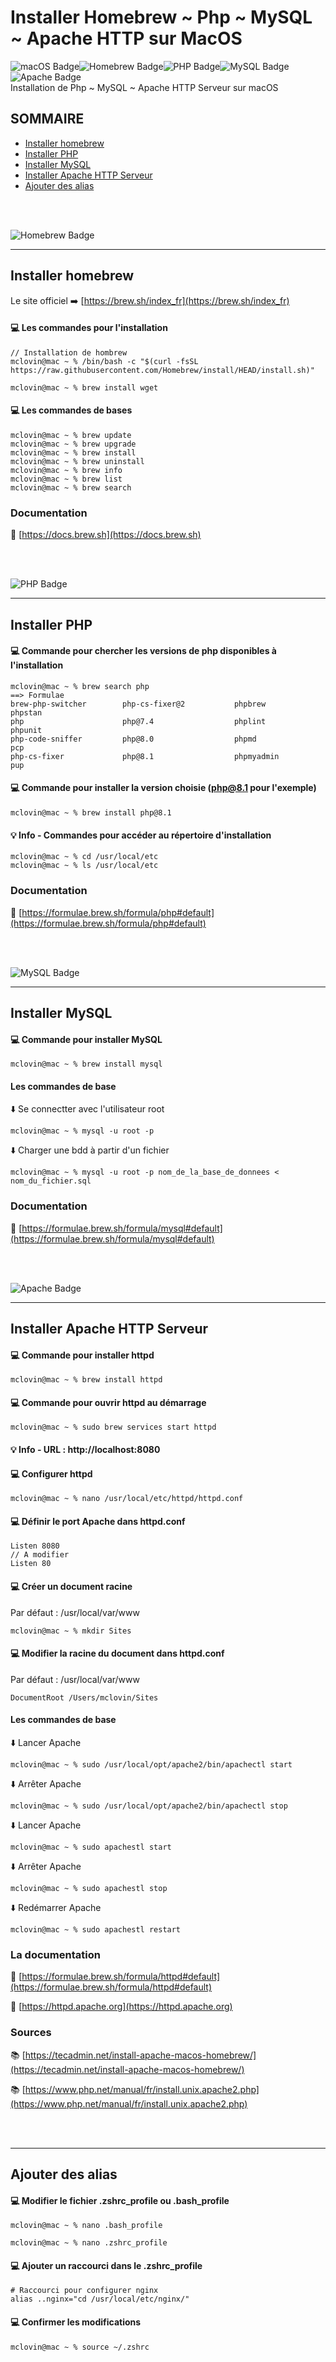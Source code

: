 # Installer Homebrew ~ Php ~ MySQL ~ Apache HTTP sur MacOS
![macOS Badge](https://img.shields.io/badge/macOS-000?logo=macos&logoColor=fff&style=flat-square)![Homebrew Badge](https://img.shields.io/badge/Homebrew-FBB040?logo=homebrew&logoColor=fff&style=flat-square)![PHP Badge](https://img.shields.io/badge/PHP-777BB4?logo=php&logoColor=fff&style=flat-square)![MySQL Badge](https://img.shields.io/badge/MySQL-4479A1?logo=mysql&logoColor=fff&style=flat-square)![Apache Badge](https://img.shields.io/badge/Apache-D22128?logo=apache&logoColor=fff&style=flat-square) <br>
Installation de Php ~ MySQL ~ Apache HTTP Serveur sur macOS
## SOMMAIRE
* [Installer homebrew](#Installer-homebrew)
* [Installer PHP](#Installer-PHP)
* [Installer MySQL](#Installer-MySQL)
* [Installer Apache HTTP Serveur](#Installer-Apache-HTTP-Serveur)
* [Ajouter des alias](#Ajouter-des-alias)



<br>
<br>

![Homebrew Badge](https://img.shields.io/badge/Homebrew-FBB040?logo=homebrew&logoColor=fff&style=plastic)
<hr>

##  Installer homebrew
Le site officiel ➡️ [https://brew.sh/index_fr](https://brew.sh/index_fr) <br>

#### 💻 Les commandes pour l'installation

```
// Installation de hombrew
mclovin@mac ~ % /bin/bash -c "$(curl -fsSL https://raw.githubusercontent.com/Homebrew/install/HEAD/install.sh)"

mclovin@mac ~ % brew install wget
```

#### 💻  Les commandes de bases
```
mclovin@mac ~ % brew update
mclovin@mac ~ % brew upgrade
mclovin@mac ~ % brew install
mclovin@mac ~ % brew uninstall
mclovin@mac ~ % brew info
mclovin@mac ~ % brew list
mclovin@mac ~ % brew search
```

### Documentation <br>
📒 [https://docs.brew.sh](https://docs.brew.sh)

<br>
<br>

![PHP Badge](https://img.shields.io/badge/PHP-777BB4?logo=php&logoColor=fff&style=flat)
<hr>

##  Installer PHP

#### 💻 Commande pour chercher les versions de php disponibles à l'installation 

```
mclovin@mac ~ % brew search php
==> Formulae
brew-php-switcher        php-cs-fixer@2           phpbrew                  phpstan
php                      php@7.4                  phplint                  phpunit
php-code-sniffer         php@8.0                  phpmd                    pcp
php-cs-fixer             php@8.1                  phpmyadmin               pup
```
#### 💻 Commande pour installer la version choisie (php@8.1 pour l'exemple)
```
mclovin@mac ~ % brew install php@8.1
```
#### 💡 Info - Commandes pour accéder au répertoire d'installation
```
mclovin@mac ~ % cd /usr/local/etc
mclovin@mac ~ % ls /usr/local/etc
```
### Documentation <br>
📒 [https://formulae.brew.sh/formula/php#default](https://formulae.brew.sh/formula/php#default)

<br>
<br>


![MySQL Badge](https://img.shields.io/badge/MySQL-4479A1?logo=mysql&logoColor=fff&style=flat)
<hr>

## Installer MySQL 

#### 💻 Commande pour installer MySQL
```
mclovin@mac ~ % brew install mysql
```
#### Les commandes de base

⬇️ Se connectter avec l'utilisateur root
```
mclovin@mac ~ % mysql -u root -p
```
⬇️ Charger une bdd à partir d'un fichier
```
mclovin@mac ~ % mysql -u root -p nom_de_la_base_de_donnees < nom_du_fichier.sql
```
### Documentation <br>
📒 [https://formulae.brew.sh/formula/mysql#default](https://formulae.brew.sh/formula/mysql#default)

<br>
<br>

![Apache Badge](https://img.shields.io/badge/Apache-D22128?logo=apache&logoColor=fff&style=flat)
<hr>

## Installer Apache HTTP Serveur

#### 💻 Commande pour installer httpd
```
mclovin@mac ~ % brew install httpd
```
#### 💻 Commande pour ouvrir httpd au démarrage
```
mclovin@mac ~ % sudo brew services start httpd
```
#### 💡 Info - URL : http://localhost:8080
#### 💻 Configurer httpd
```
mclovin@mac ~ % nano /usr/local/etc/httpd/httpd.conf
```
#### 💻 Définir le port Apache dans httpd.conf
```
Listen 8080
// A modifier
Listen 80
```
#### 💻 Créer un document racine
Par défaut : /usr/local/var/www
```
mclovin@mac ~ % mkdir Sites
```
#### 💻 Modifier la racine du document dans httpd.conf
Par défaut : /usr/local/var/www
```
DocumentRoot /Users/mclovin/Sites
```
#### Les commandes de base

⬇️ Lancer Apache
```
mclovin@mac ~ % sudo /usr/local/opt/apache2/bin/apachectl start
```
⬇️ Arrêter Apache
```
mclovin@mac ~ % sudo /usr/local/opt/apache2/bin/apachectl stop

```
⬇️ Lancer Apache
```
mclovin@mac ~ % sudo apachestl start 

```
⬇️ Arrêter Apache
```
mclovin@mac ~ % sudo apachestl stop 

```
⬇️ Redémarrer Apache
```
mclovin@mac ~ % sudo apachestl restart 

```

### La documentation <br>
📒 [https://formulae.brew.sh/formula/httpd#default](https://formulae.brew.sh/formula/httpd#default)

📒 [https://httpd.apache.org](https://httpd.apache.org)

### Sources
📚 [https://tecadmin.net/install-apache-macos-homebrew/](https://tecadmin.net/install-apache-macos-homebrew/)

📚 [https://www.php.net/manual/fr/install.unix.apache2.php](https://www.php.net/manual/fr/install.unix.apache2.php)

<br>
<br>

<hr>

## Ajouter des alias

#### 💻 Modifier le fichier .zshrc_profile ou .bash_profile
```
mclovin@mac ~ % nano .bash_profile
```
```
mclovin@mac ~ % nano .zshrc_profile
```
#### 💻 Ajouter un raccourci dans le .zshrc_profile
```
# Raccourci pour configurer nginx
alias ..nginx="cd /usr/local/etc/nginx/"
```

#### 💻 Confirmer les modifications
```
mclovin@mac ~ % source ~/.zshrc
```